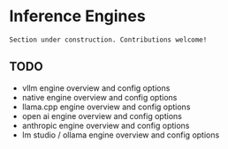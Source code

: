 # Inference Engines

```{attention}
Section under construction. Contributions welcome!
```

## TODO

- vllm engine overview and config options
- native engine overview and config options
- llama.cpp engine overview and config options
- open ai engine overview and config options
- anthropic engine overview and config options
- lm studio / ollama engine overview and config options
